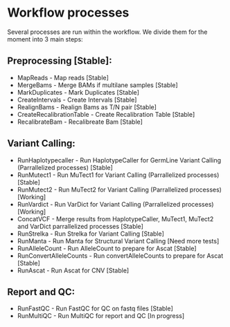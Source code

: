 # Workflow processes
Several processes are run within the workflow. We divide them for the moment into 3 main steps:

## Preprocessing [Stable]:
 - MapReads - Map reads [Stable]
 - MergeBams - Merge BAMs if multilane samples [Stable]
 - MarkDuplicates - Mark Duplicates [Stable]
 - CreateIntervals - Create Intervals [Stable]
 - RealignBams - Realign Bams as T/N pair [Stable]
 - CreateRecalibrationTable - Create Recalibration Table [Stable]
 - RecalibrateBam - Recalibreate Bam [Stable]
 
## Variant Calling:
 - RunHaplotypecaller - Run HaplotypeCaller for GermLine Variant Calling (Parrallelized processes) [Stable]
 - RunMutect1 - Run MuTect1 for Variant Calling (Parrallelized processes) [Stable]
 - RunMutect2 - Run MuTect2 for Variant Calling (Parrallelized processes) [Working]
 - RunVardict - Run VarDict for Variant Calling (Parrallelized processes) [Working]
 - ConcatVCF - Merge results from HaplotypeCaller, MuTect1, MuTect2 and VarDict parrallelized processes [Stable]
 - RunStrelka - Run Strelka for Variant Calling [Stable]
 - RunManta - Run Manta for Structural Variant Calling [Need more tests]
 - RunAlleleCount - Run AlleleCount to prepare for Ascat [Stable]
 - RunConvertAlleleCounts - Run convertAlleleCounts to prepare for Ascat [Stable]
 - RunAscat - Run Ascat for CNV [Stable]

## Report and QC:
 - RunFastQC - Run FastQC for QC on fastq files [Stable]
 - RunMultiQC - Run MultiQC for report and QC [In progress]